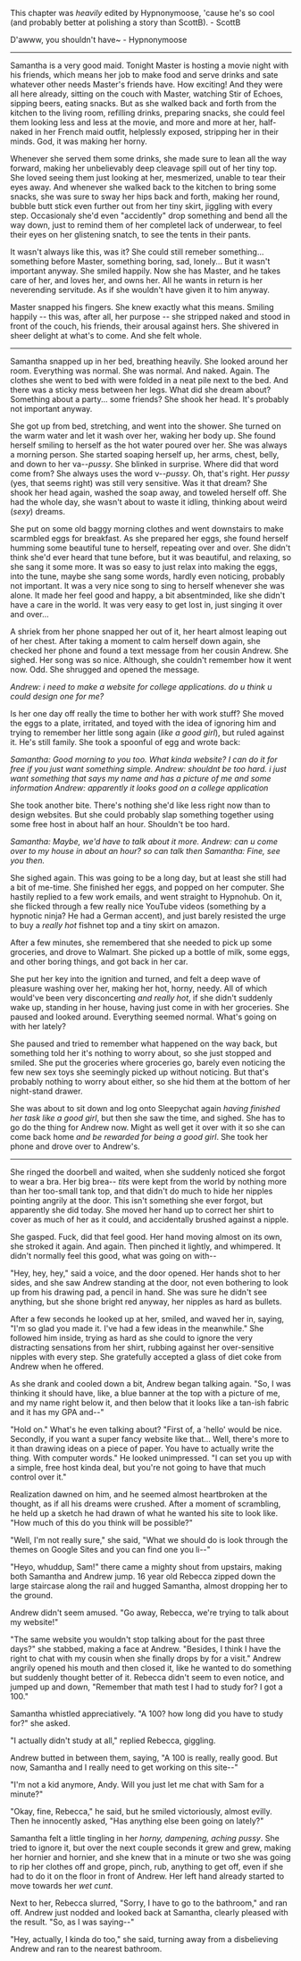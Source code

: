 This chapter was *heavily* edited by Hypnonymoose, 'cause he's so cool (and probably better at polishing a story than ScottB).   - ScottB

D'awww, you shouldn't have~
	- Hypnonymoose

------------

Samantha is a very good maid. Tonight Master is hosting a movie night with his friends, which means her job to make food and serve drinks and sate whatever other needs Master's friends have. How exciting! And they were all here already, sitting on the couch with Master, watching Stir of Echoes, sipping beers, eating snacks. But as she walked back and forth from the kitchen to the living room, refilling drinks, preparing snacks, she could feel them looking less and less at the movie, and more and more at her, half-naked in her French maid outfit, helplessly exposed, stripping her in their minds. God, it was making her horny.

Whenever she served them some drinks, she made sure to lean all the way forward, making her unbelievably deep cleavage spill out of her tiny top. She loved seeing them just looking at her, mesmerized, unable to tear their eyes away. And whenever she walked back to the kitchen to bring some snacks, she was sure to sway her hips back and forth, making her round, bubble butt stick even further out from her tiny skirt, jiggling with every step. Occasionaly she'd even "accidently" drop something and bend all the way down, just to remind them of her completel lack of underwear, to feel their eyes on her glistening snatch, to see the tents in their pants.

It wasn't always like this, was it? She could still remeber something... something before Master, something boring, sad, lonely... But it wasn't important anyway. She smiled happily. Now she has Master, and he takes care of her, and loves her, and owns her. All he wants in return is her neverending servitude. As if she wouldn't have given it to him anyway.

Master snapped his fingers. She knew exactly what this means. Smiling happily -- this was, after all, her purpose -- she stripped naked and stood in front of the couch, his friends, their arousal against hers. She shivered in sheer delight at what's to come. And she felt whole.

* * * * *

Samantha snapped up in her bed, breathing heavily. She looked around her room. Everything was normal. She was normal. And naked. Again. The clothes she went to bed with were folded in a neat pile next to the bed. And there was a sticky mess between her legs. What did she dream about? Something about a party... some friends? She shook her head. It's probably not important anyway.

She got up from bed, stretching, and went into the shower. She turned on the warm water and let it wash over her, waking her body up. She found herself smiling to herself as the hot water poured over her. She was always a morning person. She started soaping herself up, her arms, chest, belly, and down to her va--*pussy*. She blinked in surprise. Where did that word come from? She always uses the word v--*pussy*. Oh, that's right. Her *pussy* (yes, that seems right) was still very sensitive. Was it that dream? She shook her head again, washed the soap away, and toweled herself off. She had the whole day, she wasn't about to waste it idling, thinking about weird (*sexy*) dreams.

She put on some old baggy morning clothes and went downstairs to make scarmbled eggs for breakfast. As she prepared her eggs, she found herself humming some beautiful tune to herself, repeating over and over. She didn't think she'd ever heard that tune before, but it was beautiful, and relaxing, so she sang it some more. It was so easy to just relax into making the eggs, into the tune, maybe she sang some words, hardly even noticing, probably not important. It was a very nice song to sing to herself whenever she was alone. It made her feel good and happy, a bit absentminded, like she didn't have a care in the world. It was very easy to get lost in, just singing it over and over...

A shriek from her phone snapped her out of it, her heart almost leaping out of her chest. After taking a moment to calm herself down again, she checked her phone and found a text message from her cousin Andrew. She sighed. Her song was so nice. Although, she couldn't remember how it went now. Odd. She shrugged and opened the message.

  *Andrew: i need to make a website for college applications. do u think u could design one for me?*

Is her one day off really the time to bother her with work stuff? She moved the eggs to a plate, irritated, and toyed with the idea of ignoring him and trying to remember her little song again (*like a good girl*), but ruled against it. He's still family. She took a spoonful of egg and wrote back:

  *Samantha: Good morning to you too. What kinda website? I can do it for free if you just want something simple.*
  *Andrew: shouldnt be too hard. i just want something that says my name and has a picture of me and some information*
  *Andrew: apparently it looks good on a college application*

She took another bite. There's nothing she'd like less right now than to design websites. But she could probably slap something together using some free host in about half an hour. Shouldn't be too hard.

  *Samantha: Maybe, we'd have to talk about it more.*
  *Andrew: can u come over to my house in about an hour? so can talk then*
  *Samantha: Fine, see you then.*

She sighed again. This was going to be a long day, but at least she still had a bit of me-time. She finished her eggs, and popped on her computer. She hastily replied to a few work emails, and went straight to Hypnohub. On it, she flicked through a few really nice YouTube videos (something by a hypnotic ninja? He had a German accent), and just barely resisted the urge to buy a *really hot* fishnet top and a tiny skirt on amazon.

After a few minutes, she remembered that she needed to pick up some groceries, and drove to Walmart. She picked up a bottle of milk, some eggs, and other boring things, and got back in her car.

She put her key into the ignition and turned, and felt a deep wave of pleasure washing over her, making her hot, horny, needy. All of which would've been very disconcerting *and really hot*, if she didn't suddenly wake up, standing in her house, having just come in with her groceries. She paused and looked around. Everything seemed normal. What's going on with her lately?

She paused and tried to remember what happened on the way back, but something told her it's nothing to worry about, so she just stopped and smiled. She put the groceries where groceries go, barely even noticing the few new sex toys she seemingly picked up without noticing. But that's probably nothing to worry about either, so she hid them at the bottom of her night-stand drawer.

She was about to sit down and log onto Sleepychat again *having finished her task like a good girl*, but then she saw the time, and sighed. She has to go do the thing for Andrew now. Might as well get it over with it so she can come back home *and be rewarded for being a good girl*. She took her phone and drove over to Andrew's.

* * * * *

She ringed the doorbell and waited, when she suddenly noticed she forgot to wear a bra. Her big brea-- *tits* were kept from the world by nothing more than her too-small tank top, and that didn't do much to hide her nipples pointing angrily at the door. This isn't something she ever forgot, but apparently she did today. She moved her hand up to correct her shirt to cover as much of her as it could, and accidentally brushed against a nipple.

She gasped. Fuck, did that feel good. Her hand moving almost on its own, she stroked it again. And again. Then pinched it lightly, and whimpered. It didn't normally feel this good, what was going on with--

"Hey, hey, hey," said a voice, and the door opened. Her hands shot to her sides, and she saw Andrew standing at the door, not even bothering to look up from his drawing pad, a pencil in hand. She was sure he didn't see anything, but she shone bright red anyway, her nipples as hard as bullets.

After a few seconds he looked up at her, smiled, and waved her in, saying, "I'm so glad you made it. I've had a few ideas in the meanwhile." She followed him inside, trying as hard as she could to ignore the very distracting sensations from her shirt, rubbing against her over-sensitive nipples with every step. She gratefully accepted a glass of diet coke from Andrew when he offered.

As she drank and cooled down a bit, Andrew began talking again. "So, I was thinking it should have, like, a blue banner at the top with a picture of me, and my name right below it, and then below that it looks like a tan-ish fabric and it has my GPA and--"

"Hold on." What's he even talking about? "First of, a 'hello' would be nice. Secondly, if you want a super fancy website like that... Well, there's more to it than drawing ideas on a piece of paper. You have to actually write the thing. With computer words." He looked unimpressed. "I can set you up with a simple, free host kinda deal, but you're not going to have that much control over it."

Realization dawned on him, and he seemed almost heartbroken at the thought, as if all his dreams were crushed. After a moment of scrambling, he held up a sketch he had drawn of what he wanted his site to look like. "How much of this do you think will be possible?"

"Well, I'm not really sure," she said, "What we should do is look through the themes on Google Sites and you can find one you li--"

"Heyo, whuddup, Sam!" there came a mighty shout from upstairs, making both Samantha and Andrew jump. 16 year old Rebecca zipped down the large staircase along the rail and hugged Samantha, almost dropping her to the ground.

Andrew didn't seem amused. "Go away, Rebecca, we're trying to talk about my website!"

"The same website you wouldn't stop talking about for the past three days?" she stabbed, making a face at Andrew. "Besides, I think I have the right to chat with my cousin when she finally drops by for a visit." Andrew angrily opened his mouth and then closed it, like he wanted to do something but suddenly thought better of it. Rebecca didn't seem to even notice, and jumped up and down, "Remember that math test I had to study for? I got a 100."

Samantha whistled appreciatively. "A 100? how long did you have to study for?" she asked.

"I actually didn't study at all," replied Rebecca, giggling.

Andrew butted in between them, saying, "A 100 is really, really good. But now, Samantha and I really need to get working on this site--"

"I'm not a kid anymore, Andy. Will you just let me chat with Sam for a minute?"

"Okay, fine, Rebecca," he said, but he smiled victoriously, almost evilly. Then he innocently asked, "Has anything else been going on lately?"

Samantha felt a little tingling in her *horny, dampening, aching pussy*. She tried to ignore it, but over the next couple seconds it grew and grew, making her hornier and hornier, and she knew that in a minute or two she was going to rip her clothes off and grope, pinch, rub, anything to get off, even if she had to do it on the floor in front of Andrew. Her left hand already started to move towards her *wet cunt*.

Next to her, Rebecca slurred, "Sorry, I have to go to the bathroom," and ran off. Andrew just nodded and looked back at Samantha, clearly pleased with the result. "So, as I was saying--"

"Hey, actually, I kinda do too," she said, turning away from a disbelieving Andrew and ran to the nearest bathroom.
